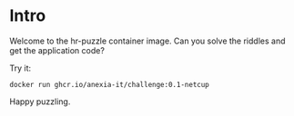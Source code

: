 # Intro
Welcome to the hr-puzzle container image.
Can you solve the riddles and get the application code?

Try it:
```
docker run ghcr.io/anexia-it/challenge:0.1-netcup
```

Happy puzzling.
